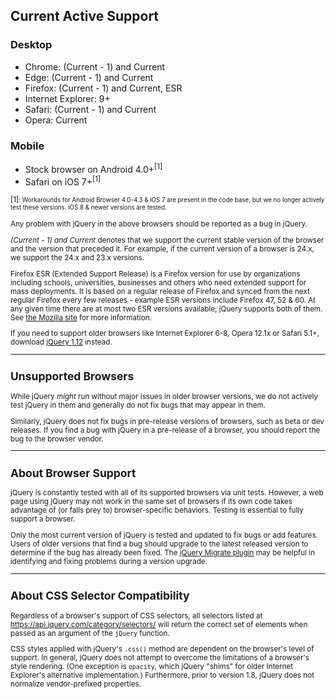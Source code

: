 <script>{
	"title": "Browser Support"
}</script>

## Current Active Support

### Desktop

* Chrome: (Current - 1) and Current
* Edge: (Current - 1) and Current
* Firefox: (Current - 1) and Current, ESR
* Internet Explorer: 9+
* Safari: (Current - 1) and Current
* Opera: Current

### Mobile

* Stock browser on Android 4.0+<sup>[1]</sup>
* Safari on iOS 7+<sup>[1]</sup>

<small>[1]<small>: Workarounds for Android Browser 4.0-4.3 & iOS 7 are present in the code base, but we no longer actively test these versions. iOS 8 & newer versions are tested.</small>

Any problem with jQuery in the above browsers should be reported as a bug in jQuery.

<em>(Current - 1) and Current</em> denotes that we support the current stable version of the browser and the version that preceded it. For example, if the current version of a browser is 24.x, we support the 24.x and 23.x versions.

Firefox ESR (Extended Support Release) is a Firefox version for use by organizations including schools, universities, businesses and others who need extended support for mass deployments. It is based on a regular release of Firefox and synced from the next regular Firefox every few releases - example ESR versions include Firefox 47, 52 & 60. At any given time there are at most two ESR versions available; jQuery supports both of them. See [the Mozilla site](https://www.mozilla.org/en-US/firefox/organizations/) for more information.

If you need to support older browsers like Internet Explorer 6-8, Opera 12.1x or Safari 5.1+, download [jQuery 1.12](https://releases.jquery.com/jquery/#jquery-all-1.x) instead.

-----

## Unsupported Browsers

While jQuery <em>might</em> run without major issues in older browser versions, we do not actively test jQuery in them and generally do not fix bugs that may appear in them.

Similarly, jQuery does not fix bugs in pre-release versions of browsers, such as beta or dev releases. If you find a bug with jQuery in a pre-release of a browser, you should report the bug to the browser vendor.

-----

## About Browser Support

jQuery is constantly tested with all of its supported browsers via unit tests. However, a web page using jQuery may not work in the same set of browsers if its own code takes advantage of (or falls prey to) browser-specific behaviors. Testing is essential to fully support a browser.

Only the most current version of jQuery is tested and updated to fix bugs or add features. Users of older versions that find a bug should upgrade to the latest released version to determine if the bug has already been fixed. The [jQuery Migrate plugin](https://github.com/jquery/jquery-migrate/#readme) may be helpful in identifying and fixing problems during a version upgrade.

-----

## About CSS Selector Compatibility

Regardless of a browser's support of CSS selectors, all selectors listed at https://api.jquery.com/category/selectors/ will return the correct set of elements when passed as an argument of the `jQuery` function.

CSS styles applied with jQuery's `.css()` method are dependent on the browser's level of support. In general, jQuery does not attempt to overcome the limitations of a browser's style rendering. (One exception is `opacity`, which jQuery "shims" for older Internet Explorer's alternative implementation.) Furthermore, prior to version 1.8, jQuery does not normalize vendor-prefixed properties.
